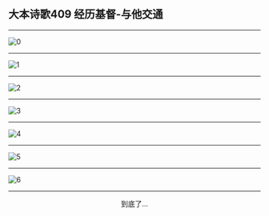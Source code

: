 
## 大本诗歌409 经历基督-与他交通
        
<div id="aplayer0"></div>

---

<img alt="0" data-original="https://cdn.jsdelivr.net/gh/k34869/shi/data/d0409/0">

---

<img alt="1" data-original="https://cdn.jsdelivr.net/gh/k34869/shi/data/d0409/1">

---

<img alt="2" data-original="https://cdn.jsdelivr.net/gh/k34869/shi/data/d0409/2">

---

<img alt="3" data-original="https://cdn.jsdelivr.net/gh/k34869/shi/data/d0409/3">

---

<img alt="4" data-original="https://cdn.jsdelivr.net/gh/k34869/shi/data/d0409/4">

---

<img alt="5" data-original="https://cdn.jsdelivr.net/gh/k34869/shi/data/d0409/5">

---

<img alt="6" data-original="https://cdn.jsdelivr.net/gh/k34869/shi/data/d0409/6">

---

<p style="text-align: center">到底了...</p>

<script src="/js/dist-view.js"></script>

<script>
MAIN.id = 'd0409';
        
const ap0 = new APlayer({
    container: document.getElementById('aplayer0'),
    volume: 1,
    loop: 'none',
    preload: 'none',
    audio: [{
        name: '大本诗歌409.mp3',
        artist: '大本诗歌',
        url: 'https://res.wx.qq.com/voice/getvoice?mediaid=MzI0NTk3MDM5M18yMjQ3NDkyNTM4',
        cover: '/favicon'
    }]
});
</script>

